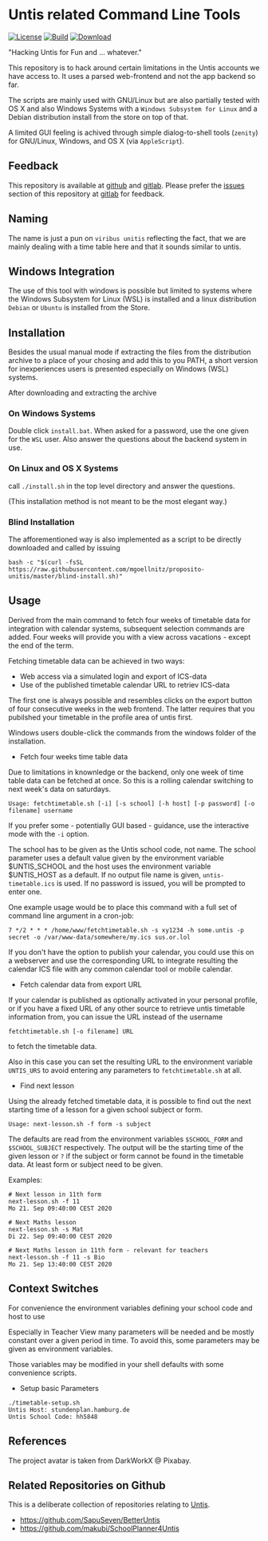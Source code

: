 # Untis related Command Line Tools

[![License](https://img.shields.io/github/license/mgoellnitz/proposito-unitis.svg)](https://github.com/mgoellnitz/proposito-unitis/blob/master/LICENSE)
[![Build](https://img.shields.io/gitlab/pipeline/backendzeit/proposito-unitis.svg)](https://gitlab.com/backendzeit/proposito-unitis/pipelines)
[![Download](https://img.shields.io/badge/Download-Snapshot-blue)](https://gitlab.com/backendzeit/proposito-unitis/-/jobs/artifacts/master/download?job=build)

"Hacking Untis for Fun and ... whatever."

This repository is to hack around certain limitations in the Untis accounts we 
have access to. It uses a parsed web-frontend and not the app backend so far.

The scripts are mainly used with GNU/Linux but are also partially tested with
OS X and also Windows Systems with a `Windows Subsystem for Linux` and a Debian
distribution install from the store on top of that.

A limited GUI feeling is achived through simple dialog-to-shell tools
(`zenity`) for GNU/Linux, Windows, and OS X (via `AppleScript`).


## Feedback

This repository is available at [github][github] and [gitlab][gitlab]. Please 
prefer the [issues][issues] section of this repository at [gitlab][gitlab]
for feedback.


## Naming

The name is just a pun on `viribus unitis` reflecting the fact, that we are
mainly dealing with a time table here and that it sounds similar to untis.


## Windows Integration

The use of this tool with windows is possible but limited to systems where the
Windows Subsystem for Linux (WSL) is installed and a linux distribution
`Debian` or `Ubuntu` is installed from the Store.


## Installation

Besides the usual manual mode if extracting the files from the distribution
archive to a place of your chosing and add this to you PATH, a short version
for inexperiences users is presented especially on Windows (WSL) systems.

After downloading and extracting the archive 

### On Windows Systems 

Double click `install.bat`. When asked for a password, use the one given for 
the `WSL` user. Also answer the questions about the backend system in use.

### On Linux and OS X Systems

call `./install.sh` in the top level directory and answer the questions.

(This installation method is not meant to be the most elegant way.)

### Blind Installation

The afforementioned way is also implemented as a script to be directly 
downloaded and called by issuing

```
bash -c "$(curl -fsSL https://raw.githubusercontent.com/mgoellnitz/proposito-unitis/master/blind-install.sh)"
```


## Usage

Derived from the main command to fetch four weeks of timetable data for
integration with calendar systems, subsequent selection commands are added.
Four weeks will provide you with a view across vacations - except the
end of the term.

Fetching timetable data can be achieved in two ways:

* Web access via a simulated login and export of ICS-data
* Use of the published timetable calendar URL to retriev ICS-data

The first one is always possible and resembles clicks on the export button
of four consecutive weeks in the web frontend. The latter requires that you
pubilshed your timetable in the profile area of untis first.

Windows users double-click the commands from the windows folder of the
installation.

* Fetch four weeks time table data

Due to limitations in knownledge or the backend, only one week of time table
data can be fetched at once. So this is a rolling calendar switching to next 
week's data on saturdays.

```
Usage: fetchtimetable.sh [-i] [-s school] [-h host] [-p password] [-o filename] username
```

If you prefer some - potentially GUI based - guidance, use the interactive mode
with the `-i` option.

The school has to be given as the Untis school code, not name. The school
parameter uses a default value given by the environment variable $UNTIS_SCHOOL
and the host uses the environment variable $UNTIS_HOST as a default. If no
output file name is given, `untis-timetable.ics` is used. If no password is
issued, you will be prompted to enter one.

One example usage would be to place this command with a full set of command
line argument in a cron-job:
```
7 */2 * * * /home/www/fetchtimetable.sh -s xy1234 -h some.untis -p secret -o /var/www-data/somewhere/my.ics sus.or.lol
```

If you don't have the option to publish your calendar, you could use this on a
webserver and use the corresponding URL to integrate resulting the calendar ICS
file with any common calendar tool or mobile calendar.

* Fetch calendar data from export URL

If your calendar is published as optionally activated in your personal profile,
or if you have a fixed URL of any other source to retrieve untis timetable
information from, you can issue the URL instead of the username

```
fetchtimetable.sh [-o filename] URL
```

to fetch the timetable data.

Also in this case you can set the resulting URL to the environment variable
`UNTIS_URS` to avoid entering any parameters to `fetchtimetable.sh` at all.

* Find next lesson

Using the already fetched timetable data, it is possible to find out the next
starting time of a lesson for a given school subject or form.

```
Usage: next-lesson.sh -f form -s subject
```

The defaults are read from the environment variables `$SCHOOL_FORM` and
`$SCHOOL_SUBJECT` respectively. The output will be the starting time of the 
given lesson or `?` if the subject or form cannot be found in the timetable 
data. At least form or subject need to be given.

Examples:

```
# Next lesson in 11th form
next-lesson.sh -f 11
Mo 21. Sep 09:40:00 CEST 2020

# Next Maths lesson
next-lesson.sh -s Mat
Di 22. Sep 09:40:00 CEST 2020

# Next Maths lesson in 11th form - relevant for teachers
next-lesson.sh -f 11 -s Bio
Mo 21. Sep 13:40:00 CEST 2020
```


## Context Switches

For convenience the environment variables defining your school code and host to use

Especially in Teacher View many parameters will be needed and be mostly
constant over a given period in time. To avoid this, some parameters may be
given as environment variables.

Those variables may be modified in your shell defaults with some convenience
scripts.

* Setup basic Parameters

```
./timetable-setup.sh
Untis Host: stundenplan.hamburg.de
Untis School Code: hh5848
```


## References

The project avatar is taken from DarkWorkX @ Pixabay.


## Related Repositories on Github

This is a deliberate collection of repositories relating to [Untis][untis].

* https://github.com/SapuSeven/BetterUntis
* https://github.com/makubi/SchoolPlanner4Untis

[untis]: https://www.untis.at/
[issues]: https://gitlab.com/backendzeit/proposito-unitis/-/issues
[gitlab]: https://gitlab.com/backendzeit/proposito-unitis
[github]: https://github.com/mgoellnitz/proposito-unitis
